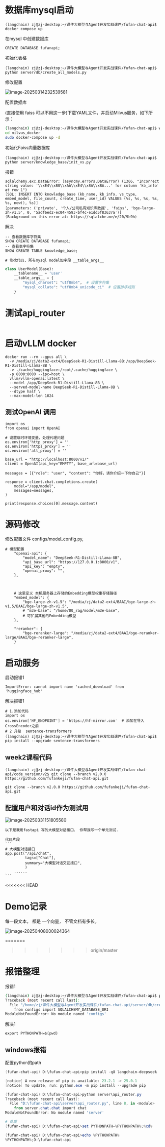 

# 数据库mysql启动

```shell
(langchain) zj@zj-desktop:~/课件大模型与Agent开发实战课件/fufan-chat-api$ docker compose up
```

在mysql 中创建数据库

```
CREATE DATABASE fufanapi;
```

初始化表格

```
(langchain) zj@zj-desktop:~/课件大模型与Agent开发实战课件/fufan-chat-api$ python server/db/create_all_models.py
```

修改配置

![image-20250314232539581](md-images/image-20250314232539581.png)

配置数据库

(直接使用 faiss 可以不用这一步)下载YAML文件，并启动Milvus服务，如下所示：

```bash
(langchain) zj@zj-desktop:~/课件大模型与Agent开发实战课件/fufan-chat-api$ wget https://github.com/milvus-io/milvus/releases/download/v2.2.16/milvus-standalone-docker-compose.yml -O milvus_docker/docker-compose.yml
cd milvus_docker
sudo docker-compose up -d
```



初始化Faiss向量数据库

```
(langchain) zj@zj-desktop:~/课件大模型与Agent开发实战课件/fufan-chat-api$ python server/knowledge_base/init_vs.py
```

报错

```
sqlalchemy.exc.DataError: (asyncmy.errors.DataError) (1366, "Incorrect string value: '\\xE4\\xB8\\xAA\\xE4\\xBA\\xBA...' for column 'kb_info' at row 1")
[SQL: INSERT INTO knowledge_base (kb_name, kb_info, vs_type, embed_model, file_count, create_time, user_id) VALUES (%s, %s, %s, %s, %s, now(), %s)]
[parameters: ('private', '个人/公司私有知识库数据', 'faiss', 'bge-large-zh-v1.5', 0, '5adf6ed2-ec04-4593-bf4c-e1dd5f83637a')]
(Background on this error at: https://sqlalche.me/e/20/9h9h)
```

解决

```
-- 查看数据库字符集
SHOW CREATE DATABASE fufanapi;
-- 查看表字符集
SHOW CREATE TABLE knowledge_base;

# 修改代码, 所有mysql model加字段 __table_args__

```

```python
class UserModel(Base):
    __tablename__ = 'user'
    __table_args__ = {
        "mysql_charset": "utf8mb4",  # 设置字符集
        "mysql_collate": "utf8mb4_unicode_ci"  # 设置排序规则
    }
```

# 测试api_router

```

```



# 启动vLLM docker

```
docker run --rm --gpus all \
  -v /media/zj/data2-ext4/DeepSeek-R1-Distill-Llama-8B:/app/DeepSeek-R1-Distill-Llama-8B \
  -v ./cache/huggingface:/root/.cache/huggingface \
  -p 8000:8000 --ipc=host \
  vllm/vllm-openai:latest \
  --model /app/DeepSeek-R1-Distill-Llama-8B \
  --served-model-name DeepSeek-R1-Distill-Llama-8B \
  --dtype half \
  --max-model-len 1024
```

## 测试OpenAI 调用

```
import os
from openai import OpenAI

# 设置临时环境变量，处理代理问题
os.environ['http_proxy'] = ''
os.environ['https_proxy'] = ''
os.environ['all_proxy'] = ''

base_url = "http://localhost:8000/v1/"
client = OpenAI(api_key="EMPTY", base_url=base_url)

messages = [{"role": "user", "content": "你好，请你介绍一下你自己"}]

response = client.chat.completions.create(
    model="/app/model",
    messages=messages,
)

print(response.choices[0].message.content)
```

# 源码修改

修改配置文件  configs/model_config.py,

```
# 模型配置
    "openai-api": {
        "model_name": "DeepSeek-R1-Distill-Llama-8B",
        "api_base_url": "https://127.0.0.1:8000/v1",
        "api_key": "empty",
        "openai_proxy": "",
    },



    # 这里定义 本机服务器上存储的Embedding模型权重存储路径
    "embed_model": {
        "bge-large-zh-v1.5": "/media/zj/data2-ext4/BAAI/bge-large-zh-v1.5/BAAI/bge-large-zh-v1.5",
        # "m3e-base": "/home/00_rag/model/m3e-base",
        # 可扩展其他的Embedding模型
    },

    "reranker": {
        "bge-reranker-large": "/media/zj/data2-ext4/BAAI/bge-reranker-large/BAAI/bge-reranker-large",
    }
```



# 启动服务

启动报错1

```
ImportError: cannot import name 'cached_download' from 'huggingface_hub'
```

解决报错1

```
# 1.添加代码
import os
os.environ['HF_ENDPOINT'] = 'https://hf-mirror.com'  # 添加在导入CrossEncoder之前
# 2 升级  sentence-transformers
(langchain) zj@zj-desktop:~/课件大模型与Agent开发实战课件/fufan-chat-api$ pip install --upgrade sentence-transformers
```





## week2课程代码

```
(langchain) zj@zj-desktop:~/课件大模型与Agent开发实战课件/fufan-chat-api/code_version/v2$ git clone --branch v2.0.0 https://github.com/fufankeji/fufan-chat-api.git

git clone --branch v2.0.0 https://github.com/fufankeji/fufan-chat-api.git
```



## 配置用户和对话id作为测试用

![image-20250331151805580](D:\fufan-chat-api\md-images\image-20250331151805580.png)







````
以下是我用fastapi 写的大模型对话接口， 你帮我写一个单元测试.

代码片段
```
# 大模型对话接口
app.post("/api/chat",
         tags=["Chat"],
         summary="大模型对话交互接口",
         )
	......
```

````



<<<<<<< HEAD
# Demo记录

每一段文本， 都是 一个向量， 不管文档有多长。

![image-20250408000024364](开发记录.assets/image-20250408000024364.png)



=======
>>>>>>> origin/master
# 报错整理

报错1

```bash
(langchain) zj@zj-desktop:~/课件大模型与Agent开发实战课件/fufan-chat-api$ python /home/zj/课件大模型与Agent开发实战课件/fufan-chat-api/server/db/create_all_models.py
Traceback (most recent call last):
  File "/home/zj/课件大模型与Agent开发实战课件/fufan-chat-api/server/db/create_all_models.py", line 4, in <module>
    from configs import SQLALCHEMY_DATABASE_URI
ModuleNotFoundError: No module named 'configs'

```

解决1

```
export PYTHONPATH=$(pwd)
```



## windows报错

配置python的path

```powershell
(fufan-chat-api) D:\fufan-chat-api>pip install -qU langchain-deepseek

[notice] A new release of pip is available: 23.2.1 -> 25.0.1
[notice] To update, run: python.exe -m pip install --upgrade pip

(fufan-chat-api) D:\fufan-chat-api>python server\api_router.py
Traceback (most recent call last):
  File "D:\fufan-chat-api\server\api_router.py", line 8, in <module>
    from server.chat.chat import chat
ModuleNotFoundError: No module named 'server'

# 处理
(fufan-chat-api) D:\fufan-chat-api>set PYTHONPATH=%PYTHONPATH%;%cd%

(fufan-chat-api) D:\fufan-chat-api>echo %PYTHONPATH%
%PYTHONPATH%;D:\fufan-chat-api

```



